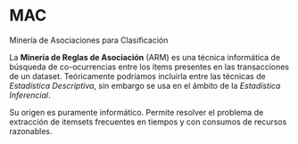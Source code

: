 # MAC
Minería de Asociaciones para Clasificación

La **Minería de Reglas de Asociación** (ARM) es una técnica informática de búsqueda de co-ocurrencias entre los ítems presentes en las transacciones de un dataset. Teóricamente podríamos incluirla entre las técnicas de *Estadística Descriptiva*, sin embargo se usa en el ámbito de la *Estadística Inferencial*.

Su origen es puramente informático. Permite resolver el problema de extracción de itemsets frecuentes en tiempos y con consumos de recursos razonables.

